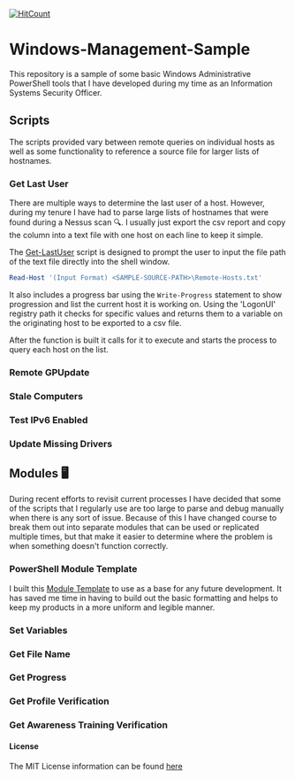 [![HitCount](https://hits.dwyl.com/Nick-Rudy/Windows-Management-Sample.svg?style=flat-square&show=unique)](http://hits.dwyl.com/Nick-Rudy/Windows-Management-Sample)

# Windows-Management-Sample
	
This repository is a sample of some basic Windows Administrative PowerShell tools that I have developed during my time as an Information Systems Security Officer. 

## Scripts

The scripts provided vary between remote queries on individual hosts as well as some functionality to reference a source file for larger lists of hostnames. 

### Get Last User

There are multiple ways to determine the last user of a host. However, during my tenure I have had to parse large lists of hostnames that were found during a Nessus scan :mag:. I usually just export the csv report and copy the column into a text file with one host on each line to keep it simple. 

The [Get-LastUser](https://github.com/Nick-Rudy/Windows-Management-Sample/blob/main/Get-LastUser.ps1) script is designed to prompt the user to input the file path of the text file directly into the shell window.

```PowerShell
Read-Host '(Input Format) <SAMPLE-SOURCE-PATH>\Remote-Hosts.txt'
```

It also includes a progress bar using the ```Write-Progress``` statement to show progression and list the current host it is working on. Using the 'LogonUI' registry path it checks for specific values and returns them to a variable on the originating host to be exported to a csv file.

After the function is built it calls for it to execute and starts the process to query each host on the list. 

### Remote GPUpdate

### Stale Computers

### Test IPv6 Enabled

### Update Missing Drivers

## Modules :desktop_computer:

During recent efforts to revisit current processes I have decided that some of the scripts that I regularly use are too large to parse and debug manually when there is any sort of issue. Because of this I have changed course to break them out into separate modules that can be used or replicated multiple times, but that make it easier to determine where the problem is when something doesn't function correctly.

### PowerShell Module Template

I built this [Module Template](https://github.com/Nick-Rudy/Windows-Management-Sample/blob/main/Modules/PowerShell-Module-Template.psm1) to use as a base for any future development. It has saved me time in having to build out the basic formatting and helps to keep my products in a more uniform and legible manner.

### Set Variables

### Get File Name

### Get Progress

### Get Profile Verification

### Get Awareness Training Verification

#### License
The MIT License information can be found [here](https://nick-rudy.mit-license.org/)